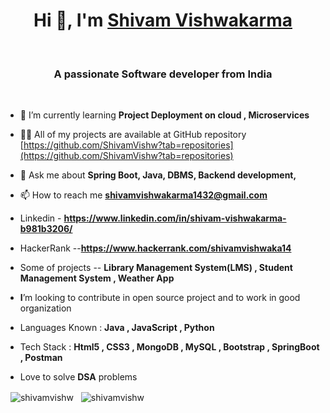 
<h1 align="center">Hi 👋, I'm <a href="https://www.linkedin.com/in/shivam-vishwakarma-b981b3206/">Shivam Vishwakarma</a></h1> <br>
<h3 align="center">A passionate Software developer from India</h3><br>

- 🌱 I’m currently learning **Project Deployment on cloud , Microservices**

- 👨‍💻 All of my projects are available at GitHub repository [https://github.com/ShivamVishw?tab=repositories](https://github.com/ShivamVishw?tab=repositories)

- 💬 Ask me about **Spring Boot, Java, DBMS, Backend development,**
- 📫 How to reach me **shivamvishwakarma1432@gmail.com**
- Linkedin - **https://www.linkedin.com/in/shivam-vishwakarma-b981b3206/**
- HackerRank --**https://www.hackerrank.com/shivamvishwaka14**
- Some of projects -- **Library Management System(LMS) , Student Management System , Weather App** 
- **I**’m looking to contribute in open source project and to work in good organization
- Languages Known : **Java , JavaScript , Python**
- Tech Stack : **Html5 , CSS3 , MongoDB , MySQL , Bootstrap , SpringBoot , Postman** 
- Love to solve **DSA** problems
<!---
--->
<!-- <p><img align="left" src="https://github-readme-stats.vercel.app/api/top-langs?username=shivamvishw&show_icons=true&locale=en&layout=compact" alt="shivamvishw" /></p>
 -->
<p>&nbsp;&nbsp;<img align="center" src="https://github-readme-stats.vercel.app/api?username=shivamvishw&show_icons=true&locale=en" alt="shivamvishw" />&nbsp;&nbsp;&nbsp;<img align="center" src="https://github-readme-streak-stats.herokuapp.com/?user=shivamvishw&" alt="shivamvishw" /></p>


